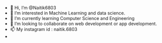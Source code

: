 - 👋 Hi, I’m @Naitik6803
- 👀 I’m interested in Machine Learning and data science.
- 🌱 I’m currently learning Computer Science and Engineering
- 💞️ I’m looking to collaborate on web development or app development.
- 📫 My instagram id : naitik.6803
- 

<!---
Naitik6803/Naitik6803 is a ✨ special ✨ repository because its `README.md` (this file) appears on your GitHub profile.
You can click the Preview link to take a look at your changes.
--->
